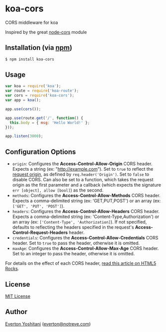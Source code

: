 koa-cors
========

CORS middleware for koa

Inspired by the great [node-cors](https://github.com/troygoode/node-cors) module

## Installation (via [npm](https://npmjs.org/package/koa-cors))

```bash
$ npm install koa-cors
```

## Usage

```javascript
var koa = require('koa');
var route = require('koa-route');
var cors = require('koa-cors');
var app = koa();

app.use(cors());

app.use(route.get('/', function() {
  this.body = { msg: 'Hello World!' };
}));

app.listen(3000);
```

## Configuration Options

* `origin`: Configures the **Access-Control-Allow-Origin** CORS header. Expects a string (ex: "http://example.com"). Set to `true` to reflect the [request origin](http://tools.ietf.org/html/draft-abarth-origin-09), as defined by `req.header('Origin')`. Set to `false` to disable CORS. Can also be set to a function, which takes the request origin as the first parameter and a callback (which expects the signature `err [object], allow [bool]`) as the second.
* `methods`: Configures the **Access-Control-Allow-Methods** CORS header. Expects a comma-delimited string (ex: 'GET,PUT,POST') or an array (ex: `['GET', 'PUT', 'POST']`).
* `headers`: Configures the **Access-Control-Allow-Headers** CORS header. Expects a comma-delimited string (ex: 'Content-Type,Authorization') or an array (ex: `['Content-Type', 'Authorization]`). If not specified, defaults to reflecting the headers specified in the request's **Access-Control-Request-Headers** header.
* `credentials`: Configures the **Access-Control-Allow-Credentials** CORS header. Set to `true` to pass the header, otherwise it is omitted.
* `maxAge`: Configures the **Access-Control-Allow-Max-Age** CORS header. Set to an integer to pass the header, otherwise it is omitted.

For details on the effect of each CORS header, [read this article on HTML5 Rocks](http://www.html5rocks.com/en/tutorials/cors/).

## License

[MIT License](http://www.opensource.org/licenses/mit-license.php)

## Author

[Everton Yoshitani](https://github.com/evert0n) ([everton@notreve.com](mailto:everton@notreve.com))
